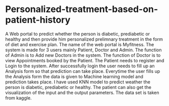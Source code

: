 # Personalized-treatment-based-on-patient-history
A Web portal to predict whether the person is diabetic, prediabetic or healthy and then provide him personalized prelimnary treatment in the form of diet and exercise plan. The name of the web portal is Myfitness. The system is made for 3 users mainly Patient, Doctor and Admin. The function of Admin is to Add new Doctors in the system. The function of Doctor is to view Appointments booked by the Patient. The Patient needs to register and Login to the system. After successfully login the user needs to fill up an Analysis form so that prediction can take place. Everytime the user fills up the Analysis form the data is given to Machine learning model and prediction takes place. I have used KNN model to predict weather the person is diabetic, prediabetic or healthy. The patient can also get the visualization of the input and the output parameters. The data set is taken from kaggle. 
